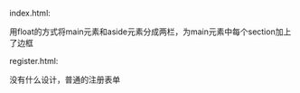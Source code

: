 index.html:

用float的方式将main元素和aside元素分成两栏，为main元素中每个section加上了边框

register.html:

没有什么设计，普通的注册表单



